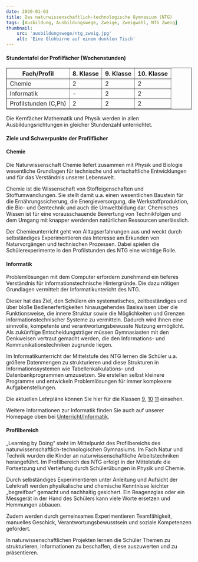 ```yaml
---
date: 2020-01-01
title: Das naturwissenschaftlich-technologische Gymnasium (NTG)
tags: [Ausbildung, Ausbildungswege, Zweige, Zweigwahl, NTG Zweig]
thumbnail: 
    src: 'ausbildungswege/ntg_zweig.jpg'
    alt: 'Eine Glühbirne auf einem dunklen Tisch'
---
```


<h4>Stundentafel der Profilfächer (Wochenstunden)</h4>

<table border="1">
    <tr>
        <th>Fach/Profil</th>
        <th>8. Klasse</th>
        <th>9. Klasse</th>
        <th>10. Klasse</th>
    </tr>
    <tr>
        <td>Chemie</td>
        <td>2</td>
        <td>2</td>
        <td>2</td>
    </tr>
    <tr>
        <td>Informatik</td>
        <td>-</td>
        <td>2</td>
        <td>2</td>
    </tr>
    <tr>
        <td>Profilstunden (C,Ph)</td>
        <td>2</td>
        <td>2</td>
        <td>2</td>
    </tr>
</table>

Die Kernfächer Mathematik und Physik werden in allen
Ausbildungsrichtungen in gleicher Stundenzahl unterrichtet.

<h4>Ziele und Schwerpunkte der Profilfächer</h4>
<h4>Chemie</h4>

Die Naturwissenschaft Chemie liefert zusammen mit Physik und Biologie wesentliche Grundlagen für technische und wirtschaftliche Entwicklungen und für das Verständnis unserer Lebenswelt.

Chemie ist die Wissenschaft von Stoffeigenschaften und Stoffumwandlungen. Sie stellt damit u.a. einen wesentlichen Baustein für die Ernährungssicherung, die Energieversorgung, die Werkstoffproduktion, die Bio- und Gentechnik und auch die Umweltbildung dar. Chemisches Wissen ist für eine vorausschauende Bewertung von Technikfolgen und dem Umgang mit knapper werdenden natürlichen Ressourcen unerlässlich.

Der Chemieunterricht geht von Alltagserfahrungen aus und weckt durch selbständiges Experimentieren das Interesse am Erkunden von Naturvorgängen und technischen Prozessen. Dabei spielen die Schülerexperimente in den Profilstunden des NTG eine wichtige Rolle.

<h4>Informatik</h4>

Problemlösungen mit dem Computer erfordern zunehmend ein tieferes Verständnis für informationstechnische Hintergründe. Die dazu nötigen Grundlagen vermittelt der Informatikuntericht des NTG.

Dieser hat das Ziel, den Schülern ein systematisches, zeitbeständiges und über bloße Bedienerfertigkeiten hinausgehendes Basiswissen über die Funktionsweise, die innere Struktur sowie die Möglichkeiten und Grenzen informationstechnischer Systeme zu vermitteln. Dadurch wird ihnen eine sinnvolle, kompetente und verantwortungsbewusste Nutzung ermöglicht.  Als zukünftige  Entscheidungsträger müssen Gymnasiasten mit den Denkweisen vertraut gemacht werden, die den Informations- und Kommunikationstechniken zugrunde liegen.

Im Informatikunterricht der Mittelstufe des NTG lernen die Schüler u.a. größere Datenmengen zu strukturieren und diese Strukturen in Informationssystemen wie Tabellenkalkulations- und Datenbankprogrammen umzusetzen. Sie erstellen selbst kleinere Programme und entwickeln Problemlösungen für immer komplexere Aufgabenstellungen.

Die aktuellen Lehrpläne können Sie hier für die Klassen
<a href="https://www.lehrplanplus.bayern.de/fachlehrplan/gymnasium/9/informatik" title='Informatik Lehrplan Klassenstufe 9'>9<?= $pfeil ?></a>,
<a href="https://www.lehrplanplus.bayern.de/fachlehrplan/gymnasium/10/informatik" title='Informatik Lehrplan Klassenstufe 10'>10<?= $pfeil ?></a>
<a href="https://www.lehrplanplus.bayern.de/fachlehrplan/gymnasium/11/informatik" title='Informatik Lehrplan Klassenstufe 11'>11<?= $pfeil ?></a>
einsehen.

Weitere Informationen zur Informatik finden Sie auch auf unserer Homepage oben bei <a href="/tag/Informatik">Unterricht/Informatik</a>.

<h4>Profilbereich</h4>

„Learning by Doing“ steht im Mittelpunkt des Profilbereichs des naturwissenschaftlich-technologischen Gymnasiums. Im Fach Natur und Technik wurden die Kinder an naturwissenschaftliche Arbeitstechniken herangeführt. Im Profilbereich des NTG erfolgt in der Mittelstufe die Fortsetzung und Vertiefung durch Schülerübungen in Physik und Chemie.

Durch selbständiges Experimentieren unter Anleitung und Aufsicht der Lehrkraft werden physikalische und chemische Kenntnisse leichter „begreifbar“ gemacht und nachhaltig gesichert. Ein Reagenzglas oder ein Messgerät in der Hand des Schülers kann viele Worte ersetzen und Hemmungen abbauen.

Zudem werden durch gemeinsames Experimentieren Teamfähigkeit, manuelles Geschick, Verantwortungsbewusstsein und soziale Kompetenzen gefördert.

In naturwissenschaftlichen Projekten lernen die Schüler Themen zu strukturieren, Informationen zu beschaffen, diese auszuwerten und zu präsentieren.
